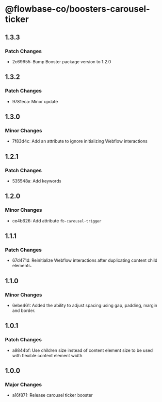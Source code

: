 # @flowbase-co/boosters-carousel-ticker

## 1.3.3

### Patch Changes

- 2c69655: Bump Booster package version to 1.2.0

## 1.3.2

### Patch Changes

- 9781eca: Minor update

## 1.3.0

### Minor Changes

- 7f83d4c: Add an attribute to ignore initializing Webflow interactions

## 1.2.1

### Patch Changes

- 535548a: Add keywords

## 1.2.0

### Minor Changes

- ce4b626: Add attribute `fb-carousel-trigger`

## 1.1.1

### Patch Changes

- 67d471d: Reinitialize Webflow interactions after duplicating content child elements.

## 1.1.0

### Minor Changes

- 6ebe461: Added the ability to adjust spacing using gap, padding, margin and border.

## 1.0.1

### Patch Changes

- a9844bf: Use children size instead of content element size to be used with flexible content element width

## 1.0.0

### Major Changes

- a16f871: Release carousel ticker booster

